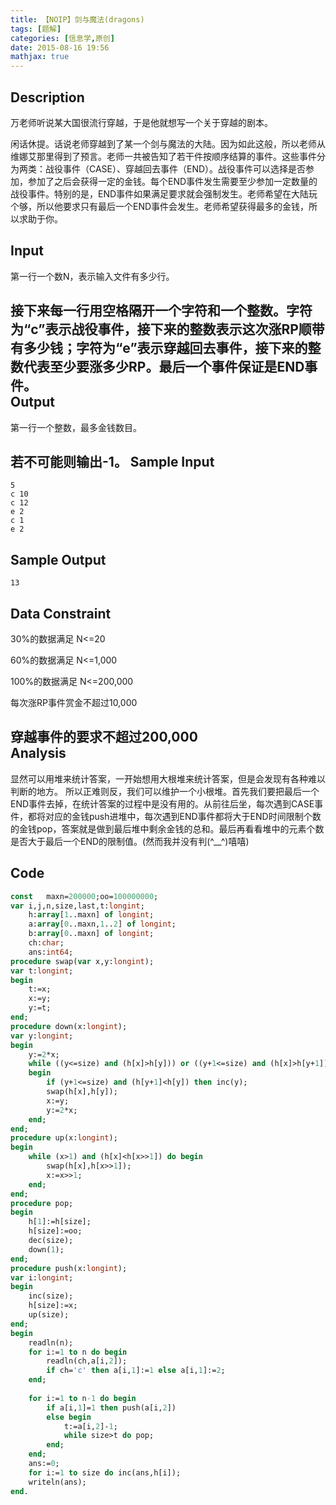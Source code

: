 ```yaml
---
title: 【NOIP】剑与魔法(dragons)
tags: [题解]
categories: [信息学,原创]
date: 2015-08-16 19:56
mathjax: true
---
```


Description
--
万老师听说某大国很流行穿越，于是他就想写一个关于穿越的剧本。

闲话休提。话说老师穿越到了某一个剑与魔法的大陆。因为如此这般，所以老师从维娜艾那里得到了预言。老师一共被告知了若干件按顺序结算的事件。这些事件分为两类：战役事件（CASE）、穿越回去事件（END）。战役事件可以选择是否参加，参加了之后会获得一定的金钱。每个END事件发生需要至少参加一定数量的战役事件。特别的是，END事件如果满足要求就会强制发生。老师希望在大陆玩个够，所以他要求只有最后一个END事件会发生。老师希望获得最多的金钱，所以求助于你。   

Input
--
第一行一个数N，表示输入文件有多少行。

接下来每一行用空格隔开一个字符和一个整数。字符为“c”表示战役事件，接下来的整数表示这次涨RP顺带有多少钱；字符为“e”表示穿越回去事件，接下来的整数代表至少要涨多少RP。最后一个事件保证是END事件。   
Output
--
第一行一个整数，最多金钱数目。

若不可能则输出-1。
Sample Input
--

```
5
c 10
c 12
e 2
c 1
e 2
```

Sample Output
--

```
13
```

Data Constraint
--
30%的数据满足 N<=20

60%的数据满足 N<=1,000

100%的数据满足 N<=200,000

每次涨RP事件赏金不超过10,000

穿越事件的要求不超过200,000   
Analysis
--
显然可以用堆来统计答案，一开始想用大根堆来统计答案，但是会发现有各种难以判断的地方。
所以正难则反，我们可以维护一个小根堆。首先我们要把最后一个END事件去掉，在统计答案的过程中是没有用的。从前往后坐，每次遇到CASE事件，都将对应的金钱push进堆中，每次遇到END事件都将大于END时间限制个数的金钱pop，答案就是做到最后堆中剩余金钱的总和。最后再看看堆中的元素个数是否大于最后一个END的限制值。(然而我并没有判(^__^)嘻嘻)

Code
--

```pascal
const	maxn=200000;oo=100000000;
var	i,j,n,size,last,t:longint;
	h:array[1..maxn] of longint;
	a:array[0..maxn,1..2] of longint;
	b:array[0..maxn] of longint;
	ch:char;
	ans:int64;
procedure swap(var x,y:longint);
var	t:longint;
begin
	t:=x;
	x:=y;
	y:=t;
end;
procedure down(x:longint);
var	y:longint;
begin
	y:=2*x;
	while ((y<=size) and (h[x]>h[y])) or ((y+1<=size) and (h[x]>h[y+1])) do
	begin
		if (y+1<=size) and (h[y+1]<h[y]) then inc(y);
		swap(h[x],h[y]);
		x:=y;
		y:=2*x;
	end;
end;
procedure up(x:longint);
begin
	while (x>1) and (h[x]<h[x>>1]) do begin
		swap(h[x],h[x>>1]);
		x:=x>>1;
	end;
end;
procedure pop;
begin
	h[1]:=h[size];
	h[size]:=oo;
	dec(size);
	down(1);
end;
procedure push(x:longint);
var	i:longint;
begin
	inc(size);
	h[size]:=x;
	up(size);
end;
begin
	readln(n);
	for i:=1 to n do begin
		readln(ch,a[i,2]);
		if ch='c' then a[i,1]:=1 else a[i,1]:=2;
	end;
	
	for i:=1 to n-1 do begin
		if a[i,1]=1 then push(a[i,2])
		else begin
			t:=a[i,2]-1;
			while size>t do pop;
		end;
	end;
	ans:=0;
	for i:=1 to size do inc(ans,h[i]);
	writeln(ans);
end.
```
